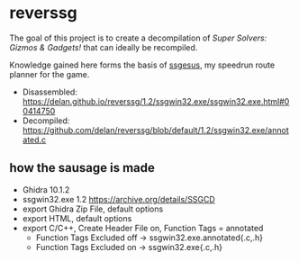 reverssg
========


The goal of this project is to create a decompilation of *Super Solvers: Gizmos & Gadgets!* that can ideally be recompiled.


Knowledge gained here forms the basis of [ssgesus](https://bitbucket.org/delan/ssgesus), my speedrun route planner for the game.


* Disassembled: <https://delan.github.io/reverssg/1.2/ssgwin32.exe/ssgwin32.exe.html#00414750>
* Decompiled: <https://github.com/delan/reverssg/blob/default/1.2/ssgwin32.exe/annotated.c>


how the sausage is made
-----------------------


* Ghidra 10.1.2
* ssgwin32.exe 1.2 <https://archive.org/details/SSGCD>
* export Ghidra Zip File, default options
* export HTML, default options
* export C/C++, Create Header File on, Function Tags = annotated
    * Function Tags Excluded off → ssgwin32.exe.annotated{.c,.h}
    * Function Tags Excluded on → ssgwin32.exe{.c,.h}
